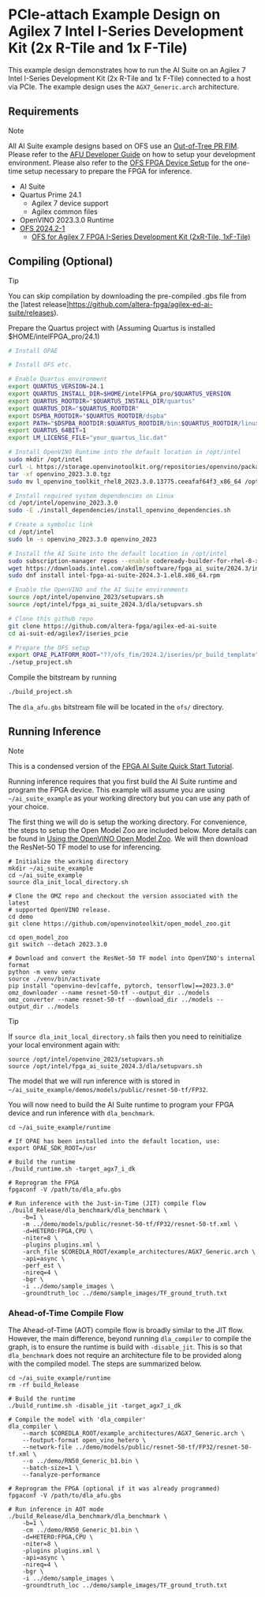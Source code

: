 # PCIe-attach Example Design on Agilex 7 Intel I-Series Development Kit (2x R-Tile and 1x F-Tile)

This example design demonstrates how to run the AI Suite on an Agilex 7 Intel
I-Series Development Kit (2x R-Tile and 1x F-Tile) connected to a host via PCIe.
The example design uses the `AGX7_Generic.arch` architecture.

## Requirements

> [!NOTE]
> All AI Suite example designs based on OFS use an [Out-of-Tree PR FIM](https://ofs.github.io/ofs-2024.2-1/hw/iseries_devkit/dev_guides/fim_dev/ug_ofs_iseries_dk_fim_dev/#223-out-of-tree-pr-fim).
> Please refer to the [AFU Developer Guide](https://ofs.github.io/ofs-2024.2-1/hw/common/user_guides/afu_dev/ug_dev_afu_ofs_agx7_pcie_attach/ug_dev_afu_ofs_agx7_pcie_attach/)
> on how to setup your development environment.  Please also refer to the
> [OFS FPGA Device Setup](../../docs/ofs-device-setup.md) for the one-time setup
> necessary to prepare the FPGA for inference.

* AI Suite
* Quartus Prime 24.1
    * Agilex 7 device support
    * Agilex common files
* OpenVINO 2023.3.0 Runtime
* [OFS 2024.2-1](https://github.com/OFS/ofs-agx7-pcie-attach/releases/tag/ofs-2024.2-1)
    * [OFS for Agilex 7 FPGA I-Series Development Kit (2xR-Tile, 1xF-Tile)](https://ofs.github.io/ofs-2024.2-1/hw/iseries_devkit/user_guides/ug_qs_ofs_iseries/ug_qs_ofs_iseries/)

## Compiling (Optional)

> [!TIP]
> You can skip compilation by downloading the pre-compiled .gbs file from the
> [latest release]https://github.com/altera-fpga/agilex-ed-ai-suite/releases).

Prepare the Quartus project with
(Assuming Quartus is installed $HOME/intelFPGA_pro/24.1)

```bash
# Install OPAE

# Install OFS etc.

# Enable Quartus environment
export QUARTUS_VERSION=24.1
export QUARTUS_INSTALL_DIR=$HOME/intelFPGA_pro/$QUARTUS_VERSION
export QUARTUS_ROOTDIR="$QUARTUS_INSTALL_DIR/quartus"
export QUARTUS_DIR="$QUARTUS_ROOTDIR"
export DSPBA_ROOTDIR="$QUARTUS_ROOTDIR/dspba"
export PATH="$DSPBA_ROOTDIR:$QUARTUS_ROOTDIR/bin:$QUARTUS_ROOTDIR/linux64:$QUARTUS_INSTALL_DIR/qsys/bin:$PATH"
export QUARTUS_64BIT=1
export LM_LICENSE_FILE="your_quartus_lic.dat"

# Install OpenVINO Runtime into the default location in /opt/intel
sudo mkdir /opt/intel
curl -L https://storage.openvinotoolkit.org/repositories/openvino/packages/2023.3/linux/l_openvino_toolkit_rhel8_2023.3.0.13775.ceeafaf64f3_x86_64.tgz --output openvino_2023.3.0.tgz
tar -xf openvino_2023.3.0.tgz
sudo mv l_openvino_toolkit_rhel8_2023.3.0.13775.ceeafaf64f3_x86_64 /opt/intel/openvino_2023.3.0

# Install required system dependencies on Linux
cd /opt/intel/openvino_2023.3.0
sudo -E ./install_dependencies/install_openvino_dependencies.sh

# Create a symbolic link
cd /opt/intel
sudo ln -s openvino_2023.3.0 openvino_2023

# Install the AI Suite into the default location in /opt/intel
sudo subscription-manager repos --enable codeready-builder-for-rhel-8-x86_64-rpms
wget https://downloads.intel.com/akdlm/software/fpga_ai_suite/2024.3/intel-fpga-ai-suite-2024.3-1.el8.x86_64.rpm
sudo dnf install intel-fpga-ai-suite-2024.3-1.el8.x86_64.rpm

# Enable the OpenVINO and the AI Suite environments
source /opt/intel/openvino_2023/setupvars.sh
source /opt/intel/fpga_ai_suite_2024.3/dla/setupvars.sh

# Clone this github repo
git clone https://github.com/altera-fpga/agilex-ed-ai-suite
cd ai-suit-ed/agilex7/iseries_pcie

# Prepare the OFS setup
export OPAE_PLATFORM_ROOT="??/ofs_fim/2024.2/iseries/pr_build_template"
./setup_project.sh
```

Compile the bitstream by running

```bash
./build_project.sh
```

The `dla_afu.gbs` bitstream file will be located in the `ofs/` directory.

## Running Inference

> [!NOTE]
> This is a condensed version of the [FPGA AI Suite Quick Start Tutorial](https://www.intel.com/content/www/us/en/docs/programmable/768970/2024-3/quick-start-tutorial.html).

Running inference requires that you first build the AI Suite runtime and program
the FPGA device.  This example will assume you are using `~/ai_suite_example` as
your working directory but you can use any path of your choice.

The first thing we will do is setup the working directory.  For convenience, the
steps to setup the Open Model Zoo are included below.  More details can be found
in [Using the OpenVINO Open Model Zoo](../../docs/using-model-zoo.md).  We will
then download the ResNet-50 TF model to use for inferencing.

```shell
# Initialize the working directory
mkdir ~/ai_suite_example
cd ~/ai_suite_example
source dla_init_local_directory.sh

# Clone the OMZ repo and checkout the version associated with the latest
# supported OpenVINO release.
cd demo
git clone https://github.com/openvinotoolkit/open_model_zoo.git

cd open_model_zoo
git switch --detach 2023.3.0

# Download and convert the ResNet-50 TF model into OpenVINO's internal format
python -m venv venv
source ./venv/bin/activate
pip install "openvino-dev[caffe, pytorch, tensorflow]==2023.3.0"
omz_downloader --name resnet-50-tf --output_dir ../models
omz_converter --name resnet-50-tf --download_dir ../models --output_dir ../models
```

> [!TIP]
> If `source dla_init_local_directory.sh` fails then you need to reinitialize
> your local environment again with:
>
> ```shell
> source /opt/intel/openvino_2023/setupvars.sh
> source /opt/intel/fpga_ai_suite_2024.3/dla/setupvars.sh
> ```

The model that we will run inference with is stored in
`~/ai_suite_example/demos/models/public/resnet-50-tf/FP32`.

You will now need to build the AI Suite runtime to program your FPGA device and
run inference with `dla_benchmark`.

```shell
cd ~/ai_suite_example/runtime

# If OPAE has been installed into the default location, use:
export OPAE_SDK_ROOT=/usr

# Build the runtime
./build_runtime.sh -target_agx7_i_dk

# Reprogram the FPGA
fpgaconf -V /path/to/dla_afu.gbs

# Run inference with the Just-in-Time (JIT) compile flow
./build_Release/dla_benchmark/dla_benchmark \
    -b=1 \
    -m ../demo/models/public/resnet-50-tf/FP32/resnet-50-tf.xml \
    -d=HETERO:FPGA,CPU \
    -niter=8 \
    -plugins plugins.xml \
    -arch_file $COREDLA_ROOT/example_architectures/AGX7_Generic.arch \
    -api=async \
    -perf_est \
    -nireq=4 \
    -bgr \
    -i ../demo/sample_images \
    -groundtruth_loc ../demo/sample_images/TF_ground_truth.txt
```

### Ahead-of-Time Compile Flow

The Ahead-of-Time (AOT) compile flow is broadly similar to the JIT flow.
However, the main difference, beyond running `dla_compiler` to compile the
graph, is to ensure the runtime is build with `-disable_jit`.  This is so that
`dla_benchmark` does not require an architecture file to be provided along with
the compiled model.  The steps are summarized below.

```shell
cd ~/ai_suite_example/runtime
rm -rf build_Release

# Build the runtime
./build_runtime.sh -disable_jit -target_agx7_i_dk

# Compile the model with 'dla_compiler'
dla_compiler \
    --march $COREDLA_ROOT/example_architectures/AGX7_Generic.arch \
    --foutput-format open_vino_hetero \
    --network-file ../demo/models/public/resnet-50-tf/FP32/resnet-50-tf.xml \
    --o ../demo/RN50_Generic_b1.bin \
    --batch-size=1 \
    --fanalyze-performance

# Reprogram the FPGA (optional if it was already programmed)
fpgaconf -V /path/to/dla_afu.gbs

# Run inference in AOT mode
./build_Release/dla_benchmark/dla_benchmark \
    -b=1 \
    -cm ../demo/RN50_Generic_b1.bin \
    -d=HETERO:FPGA,CPU \
    -niter=8 \
    -plugins plugins.xml \
    -api=async \
    -nireq=4 \
    -bgr \
    -i ../demo/sample_images \
    -groundtruth_loc ../demo/sample_images/TF_ground_truth.txt
```
